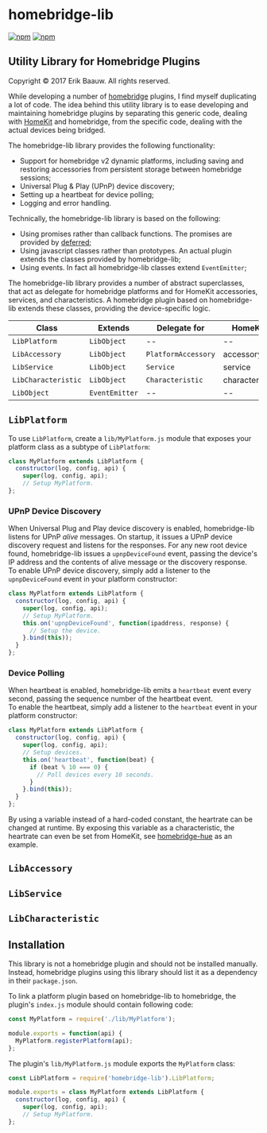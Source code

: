 # homebridge-lib
[![npm](https://img.shields.io/npm/dt/homebridge-lib.svg)](https://www.npmjs.com/package/homebridge-lib) [![npm](https://img.shields.io/npm/v/homebridge-lib.svg)](https://www.npmjs.com/package/homebridge-lib)

## Utility Library for Homebridge Plugins
Copyright © 2017 Erik Baauw. All rights reserved.

While developing a number of [homebridge](https://github.com/nfarina/homebridge) plugins, I find myself duplicating a lot of code.  The idea behind this utility library is to ease developing and maintaining homebridge plugins by separating this generic code, dealing with [HomeKit](http://www.apple.com/ios/home/) and homebridge, from the specific code, dealing with the actual devices being bridged.

The homebridge-lib library provides the following functionality:
- Support for homebridge v2 dynamic platforms, including saving and restoring accessories from persistent storage between homebridge sessions;
- Universal Plug & Play (UPnP) device discovery;
- Setting up a heartbeat for device polling;
- Logging and error handling.

Technically, the homebridge-lib library is based on the following:
- Using promises rather than callback functions.  The promises are provided by [deferred](https://github.com/medikoo/deferred);
- Using javascript classes rather than prototypes.  An actual plugin extends the classes provided by homebridge-lib;
- Using events.  In fact all homebridge-lib classes extend `EventEmitter`;

The homebridge-lib library provides a number of abstract superclasses, that act as delegate for homebridge platforms and for HomeKit accessories, services, and characteristics.  A homebridge plugin based on homebridge-lib extends these classes, providing the device-specific logic.

Class | Extends | Delegate for | HomeKit
----- | ------- | ------------ | -------
`LibPlatform` | `LibObject` | -- | --
`LibAccessory` | `LibObject` | `PlatformAccessory` | accessory
`LibService` | `LibObject` | `Service` | service
`LibCharacteristic` | `LibObject` | `Characteristic` | characteristic
`LibObject` | `EventEmitter` | -- | --





## `LibPlatform`

To use `LibPlatform`, create a `lib/MyPlatform.js` module that exposes your platform class as a subtype of `LibPlatform`:
```javascript
class MyPlatform extends LibPlatform {
  constructor(log, config, api) {
    super(log, config, api);
    // Setup MyPlatform.
};
```

### UPnP Device Discovery
When Universal Plug and Play device discovery is enabled, homebridge-lib listens for UPnP _alive_ messages.  On startup, it issues a UPnP device discovery request and listens for the responses.  For any new root device found, homebridge-lib issues a `upnpDeviceFound` event, passing the device's IP address and the contents of alive message or the discovery response.  
To enable UPnP device discovery, simply add a listener to the `upnpDeviceFound` event in your platform constructor:
```javascript
class MyPlatform extends LibPlatform {
  constructor(log, config, api) {
    super(log, config, api);
    // Setup MyPlatform.
    this.on('upnpDeviceFound', function(ipaddress, response) {
      // Setup the device.
    }.bind(this));
  }
};
```

### Device Polling
When heartbeat is enabled, homebridge-lib emits a `heartbeat` event every second, passing the sequence number of the heartbeat event.  
To enable the heartbeat, simply add a listener to the `heartbeat` event in your platform constructor:
```javascript
class MyPlatform extends LibPlatform {
  constructor(log, config, api) {
    super(log, config, api);
    // Setup devices.
    this.on('heartbeat', function(beat) {
      if (beat % 10 === 0) {
        // Poll devices every 10 seconds.
      }
    }.bind(this));
  }
};
```
By using a variable instead of a hard-coded constant, the heartrate can be changed at runtime.  By exposing this variable as a characteristic, the heartrate can even be set from HomeKit, see [homebridge-hue](https://github.com/ebaauw/homebridge-hue) as an example.

## `LibAccessory`

## `LibService`

## `LibCharacteristic`

## Installation
This library is not a homebridge plugin and should not be installed manually.  Instead, homebridge plugins using this library should list it as a dependency in their `package.json`.

To link a platform plugin based on homebridge-lib to homebridge, the plugin's `index.js` module should contain following code:
```javascript
const MyPlatform = require('./lib/MyPlatform');

module.exports = function(api) {
  MyPlatform.registerPlatform(api);
};
```

The plugin's `lib/MyPlatform.js` module exports the `MyPlatform` class:
```javascript
const LibPlatform = require('homebridge-lib').LibPlatform;

module.exports = class MyPlatform extends LibPlatform {
  constructor(log, config, api) {
    super(log, config, api);
    // Setup MyPlatform.
};

```
